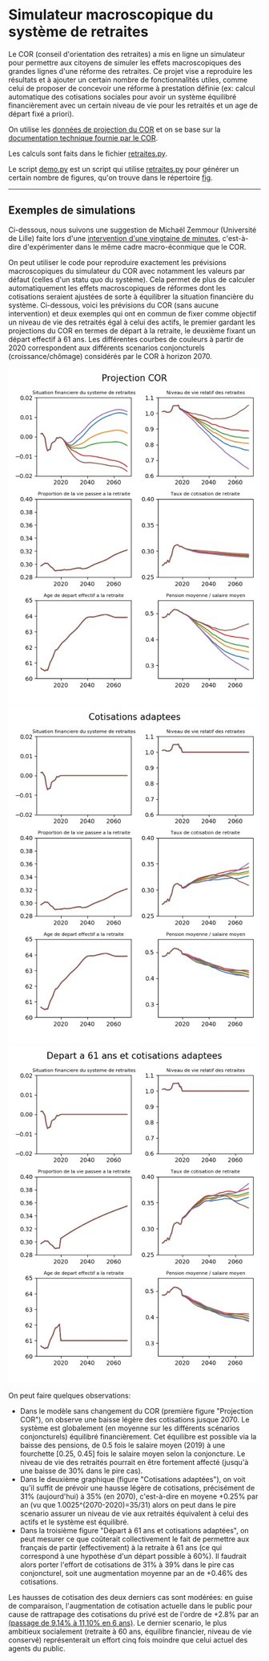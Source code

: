 # Simulateur macroscopique du système de retraites

Le COR (conseil d'orientation des retraites) a mis en ligne un simulateur pour permettre aux citoyens de simuler les effets macroscopiques des grandes lignes d'une réforme des retraites.
Ce projet vise a reproduire les résultats et à ajouter un certain nombre de fonctionnalités utiles, comme celui de proposer de concevoir une réforme à prestation définie (ex: calcul automatique des cotisations sociales pour avoir un système équilibré financièrement avec un certain niveau de vie pour les retraités et un age de départ fixé a priori).

On utilise les [données de projection du COR](https://www.cor-retraites.fr/simulateur/fileProjection.json) et on se base sur la [documentation technique fournie par le COR](https://www.cor-retraites.fr/simulateur/img/pdf/Documentation_technique_vf.pdf).

Les calculs sont faits dans le fichier [retraites.py](https://github.com/brunoscherrer/retraites/blob/master/retraites.py).

Le script [demo.py](https://github.com/brunoscherrer/retraites/blob/master/demo.py) est un script qui utilise [retraites.py](https://github.com/brunoscherrer/retraites/blob/master/retraites.py) pour générer un certain nombre de figures, qu'on trouve dans le répertoire [fig](https://github.com/brunoscherrer/retraites/blob/master/retraites.py).

---

## Exemples de simulations

Ci-dessous, nous suivons une suggestion de Michaël Zemmour (Université de Lille) faite lors d'une [intervention d'une vingtaine de minutes](https://www.youtube.com/watch?v=f0EZ9KJmeLA&t=346s), c'est-à-dire d'expérimenter dans le même cadre macro-éconmique que le COR. 

On peut utiliser le code pour reproduire exactement les prévisions macroscopiques du simulateur du COR avec notamment les valeurs par défaut (celles d'un statu quo du système).
Cela permet de plus de calculer automatiquement les effets macroscopiques de réformes dont les cotisations seraient ajustées de sorte à équilibrer la situation financière du système. Ci-dessous, voici les prévisions du COR (sans aucune intervention) et deux exemples qui ont en commun de fixer comme objectif un niveau de vie des retraités égal à celui des actifs, le premier gardant les projections du COR en termes de départ à la retraite, le deuxième fixant un départ effectif à 61 ans. Les différentes courbes de couleurs à partir de 2020 correspondent aux différents scenarios conjoncturels (croissance/chômage) considérés par le COR à horizon 2070.

![Projections du COR](./fig/cor.jpg) ![Projection 1](./fig/cotisations.jpg) ![Projection 2](./fig/61ans.jpg)

On peut faire quelques observations:

- Dans le modèle sans changement du COR (première figure "Projection COR"), on observe une baisse légère des cotisations jusque 2070. Le système est globalement (en moyenne sur les différents scénarios conjoncturels) équilibré financièrement. Cet équilibre est possible via la baisse des pensions, de 0.5 fois le salaire moyen (2019) à une fourchette [0.25, 0.45] fois le salaire moyen selon la conjoncture. Le niveau de vie des retraités pourrait en être fortement affecté (jusqu'à une baisse de 30% dans le pire cas).
- Dans le deuxième graphique (figure "Cotisations adaptées"), on voit qu'il suffit de prévoir une hausse légère de cotisations, précisément
 de 31% (aujourd'hui) à 35% (en 2070), c'est-à-dire en moyene +0.25% par an (vu que 1.0025^(2070-2020)=35/31) alors on peut dans le pire scenario assurer un niveau de vie aux retraités équivalent à celui des actifs et le système est équilibré.
- Dans la troisième figure "Départ à 61 ans et cotisations adaptées", on peut mesurer ce que coûterait collectivement le fait de permettre aux français de partir (effectivement) à la retraite à 61 ans (ce qui correspond à une hypothèse d'un départ possible à 60%). Il faudrait alors porter l'effort de cotisations de 31% à 39% dans le pire cas conjoncturel, soit une augmentation moyenne par an de +0.46% des cotisations.

Les hausses de cotisation des deux derniers cas sont modérées: en guise de comparaison, l'augmentation de cotisation actuelle dans le public pour cause de rattrapage des cotisations du privé est de l'ordre de +2.8% par an [(passage de 9.14% à 11,10% en 6 ans)](https://infos.emploipublic.fr/article/convergence-des-taux-des-cotisations-retraite-entre-le-public-et-le-prive-eea-2282). Le dernier scenario, le plus ambitieux socialement (retraite à 60 ans, équilibre financier, niveau de vie conservé) représenterait un effort cinq fois moindre que celui actuel des agents du public. 
